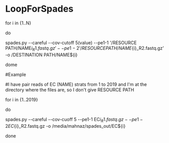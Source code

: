 # LoopForSpades


for i in {1..N}

do

spades.py --careful --cov-cutoff 5(value) --pe1-1 '/RESOURCE PATH/NAME${i}_R1.fastq.gz' --pe1-2 '/RESOURCE PATH/NAME${i}_R2.fastq.gz' -o /DESTINATION PATH/NAME${i}

dome


#Example

#I have pair reads of EC (NAME) strats from 1 to 2019 and I'm at the directory where the files are, so I don't give RESOURCE PATH

for i in {1..2019}

do

spades.py --careful --cov-cuoff 5 --pe1-1 EC${i}_R1.fastq.gz --pe1-2 EC${i}_R2.fastq.gz -o /media/mahnaz/spades_out/EC${i}

done

